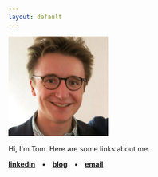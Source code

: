 ```yaml
---
layout: default
---
```

<img border="0" height="200" src="/images/tsphoto.jpg" width="200" />


Hi, I'm Tom. Here are some links about me. 


**[linkedin](https://www.linkedin.com/in/tomadamczewski/) • [blog](https://fragile-credences.github.io/) • [email](mailto:tmkadamcz@gmail.com)**
